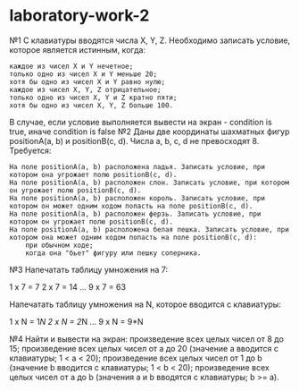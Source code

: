 # laboratory-work-2
№1
С клавиатуры вводятся числа X, Y, Z. Необходимо записать условие, которое является истинным, когда:

    каждое из чисел X и Y нечетное;
    только одно из чисел X и Y меньше 20;
    хотя бы одно из чисел X и Y равно нулю;
    каждое из чисел X, Y, Z отрицательное;
    только одно из чисел X, Y и Z кратно пяти;
    хотя бы одно из чисел X, Y, Z больше 100.

В случае, если условие выполняется вывести на экран - condition is true, иначе condition is false
№2
Даны две координаты шахматных фигур positionA(a, b) и positionB(c, d). Числа a, b, c, d не превосходят 8. Требуется:

    На поле positionA(a, b) расположена ладья. Записать условие, при котором она угрожает полю positionB(c, d).
    На поле positionA(a, b) расположен слон. Записать условие, при котором он угрожает полю positionB(c, d).
    На поле positionA(a, b) расположен король. Записать условие, при котором он может одним ходом попасть на поле positionB(c, d).
    На поле positionA(a, b) расположен ферзь. Записать условие, при котором он угрожает полю positionB(c, d).
    На поле positionA(a, b) расположена белая пешка. Записать условие, при котором она может одним ходом попасть на поле positionB(c, d):
        при обычном ходе;
        когда она "бьет" фигуру или пешку соперника.
№3
Напечатать таблицу умножения на 7:

1 х 7 = 7
2 х 7 = 14
...
9 х 7 = 63

Напечатать таблицу умножения на N, которое вводится с клавиатуры:

1 х N = 1*N
2 х N = 2*N
...
9 х N = 9*N


№4
Найти и вывести на экран:
    произведение всех целых чисел от 8 до 15;
    произведение всех целых чисел от a до 20 (значение a вводится с клавиатуры; 1 < a < 20);
    произведение всех целых чисел от 1 до b (значение b вводится с клавиатуры; 1 < b < 20);
    произведение всех целых чисел от a до b (значения a и b вводятся с клавиатуры; b >= a).
